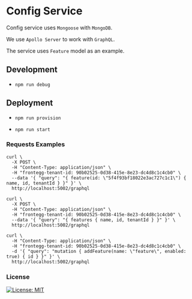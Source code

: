 # Config Service

Config service uses `Mongoose` with `MongoDB`.

We use `Apollo Server` to work with `GraphQL`.

The service uses `Feature` model as an example.


## Development

   * `npm run debug`


## Deployment

   * `npm run provision`

   * `npm run start`

### Requests Examples

    curl \
      -X POST \
      -H "Content-Type: application/json" \
      -H "frontegg-tenant-id: 90b02525-0d38-415e-8e23-dc4d8c1c4cb0" \
      --data '{ "query": "{ feature(id: \"5f4f93bf18022e3ac727c1c1\") { name, id, tenantId } }" }' \
      http://localhost:5002/graphql

    curl \
      -X POST \
      -H "Content-Type: application/json" \
      -H "frontegg-tenant-id: 90b02525-0d38-415e-8e23-dc4d8c1c4cb0" \
      --data '{ "query": "{ features { name, id, tenantId } }" }' \
      http://localhost:5002/graphql

    curl \
      -H "Content-Type: application/json" \
      -H "frontegg-tenant-id: 90b02525-0d38-415e-8e23-dc4d8c1c4cb0" \
      -d '{ "query": "mutation { addFeature(name: \"feature\", enabled: true) { id } }" }' \
      http://localhost:5002/graphql


### License
[![License: MIT](https://img.shields.io/badge/License-MIT-blue.svg)](https://opensource.org/licenses/MIT)


